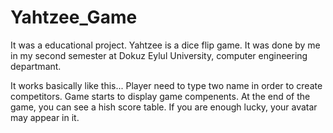 # Yahtzee_Game
It was a educational project.
Yahtzee is a dice flip game. It was done by me in my second semester at Dokuz Eylul University, computer engineering departmant.

It works basically like this...
Player need to type two name in order to create competitors. Game starts to display game compenents. 
At the end of the game, you can see a hish score table.
If you are enough lucky, your avatar may appear in it.
